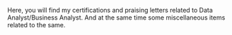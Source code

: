 Here, you will find my certifications and praising letters related to Data Analyst/Business Analyst. And at the same time some miscellaneous items related to the same.
